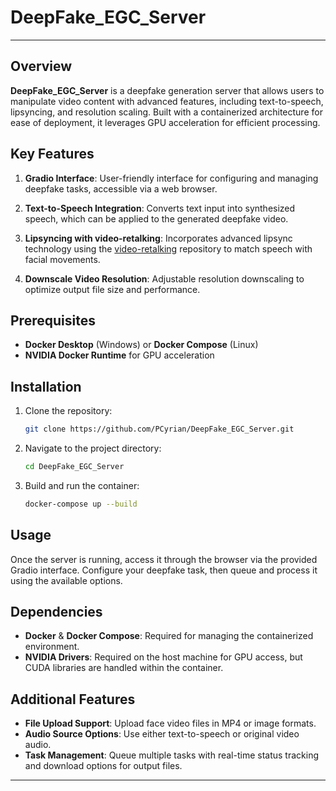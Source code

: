 
# DeepFake_EGC_Server

---

## Overview
**DeepFake_EGC_Server** is a deepfake generation server that allows users to manipulate video content with advanced features, including text-to-speech, lipsyncing, and resolution scaling. Built with a containerized architecture for ease of deployment, it leverages GPU acceleration for efficient processing.

## Key Features
1. **Gradio Interface**: User-friendly interface for configuring and managing deepfake tasks, accessible via a web browser.
   
2. **Text-to-Speech Integration**: Converts text input into synthesized speech, which can be applied to the generated deepfake video.

3. **Lipsyncing with video-retalking**: Incorporates advanced lipsync technology using the [video-retalking](https://github.com/OpenTalker/video-retalking) repository to match speech with facial movements.

4. **Downscale Video Resolution**: Adjustable resolution downscaling to optimize output file size and performance.

## Prerequisites
- **Docker Desktop** (Windows) or **Docker Compose** (Linux)
- **NVIDIA Docker Runtime** for GPU acceleration

## Installation
1. Clone the repository:
   ```bash
   git clone https://github.com/PCyrian/DeepFake_EGC_Server.git
   ```
2. Navigate to the project directory:
   ```bash
   cd DeepFake_EGC_Server
   ```
3. Build and run the container:
   ```bash
   docker-compose up --build
   ```

## Usage
Once the server is running, access it through the browser via the provided Gradio interface. Configure your deepfake task, then queue and process it using the available options.

## Dependencies
- **Docker** & **Docker Compose**: Required for managing the containerized environment.
- **NVIDIA Drivers**: Required on the host machine for GPU access, but CUDA libraries are handled within the container.

## Additional Features
- **File Upload Support**: Upload face video files in MP4 or image formats.
- **Audio Source Options**: Use either text-to-speech or original video audio.
- **Task Management**: Queue multiple tasks with real-time status tracking and download options for output files.

---